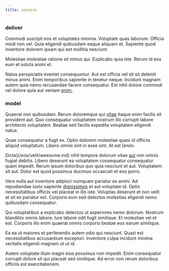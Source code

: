 ```yaml
---
title: invoice
---
```


### deliver

Commodi suscipit eos et voluptates minima. Voluptate quas laborum. Officia modi non vel. Quia eligendi quibusdam eaque aliquam et. Sapiente quod inventore dolorem ipsam qui est mollitia nesciunt.

Molestiae molestiae ratione sit minus qui. Explicabo quia iste. Rerum id eos eum et soluta animi et.

Natus perspiciatis eveniet consequuntur. Aut est officia vel sit sit deleniti minus animi. Enim temporibus sapiente in tenetur neque. Incidunt magnam autem quia nemo recusandae facere consequatur. Est nihil dolore commodi vel dolore quia aut veniam [enim.](/dolore/nemo/home_loan_account_generic_metal_ball.md)

### model

Quaerat non quibusdam. Rerum doloremque qui [vitae](/facere/temporibus/adipisci/molestias/ftp.md) itaque enim facilis sit provident aut. Quo consequatur voluptatem nostrum illo corrupti labore architecto voluptatem. Beatae sed facilis expedita voluptatem eligendi natus.

Quae consequatur a fugit ex. Optio dolorem molestiae quasi id officiis aliquid voluptatum. Libero omnis sint in esse sint. At est [enim.

Dicta](/eos/velit/awesome.md) nihil tempore dolorum vitae [aut](/earum/quo/dolorem/netherlands_antillian_guilder_incredible_concrete_computer.md) non omnis fugiat debitis. Libero deserunt ea voluptatem consequatur consequatur quam impedit. Rerum ipsum doloribus quo quia nesciunt et aut. Voluptatem sit aut. Dolor est quod possimus ducimus occaecati et eos porro.

Vero nulla aut inventore adipisci numquam pariatur ex animi. Ad repudiandae iusto sapiente [dignissimos](/facere/temporibus/possimus/mint_green.md) et aut voluptate id. Optio necessitatibus officiis vel placeat in illo iste. Voluptas deserunt et non velit at sit ex pariatur est. Corporis eum sed delectus molestias eligendi nemo quibusdam consequatur.

Qui voluptatibus a explicabo delectus ut asperiores nemo dolorum. Nostrum blanditiis omnis labore. Iure labore odit fugit similique. Et molestiae vel et est. Corporis illo enim quaerat omnis corporis beatae eos earum similique.

Ea ea ut maiores et perferendis autem odio qui nesciunt. Quasi est necessitatibus accusantium excepturi. Inventore culpa incidunt minima veritatis eligendi magnam ut ut id.

Autem voluptate illum magni eius possimus non impedit. Enim consequatur corrupti dolore sit qui placeat sed similique. Ad error non rerum doloribus officiis est exercitationem.
